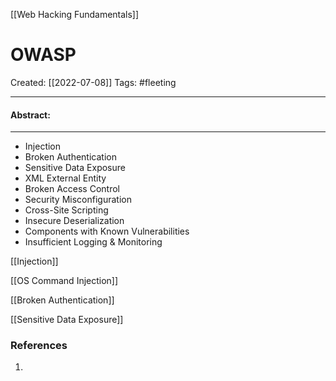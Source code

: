 [[Web Hacking Fundamentals]]

# OWASP
Created:  [[2022-07-08]]
Tags: #fleeting 

---
#### Abstract:


---
- Injection
- Broken Authentication
- Sensitive Data Exposure
- XML External Entity
- Broken Access Control
- Security Misconfiguration
- Cross-Site Scripting
- Insecure Deserialization
- Components with Known Vulnerabilities
- Insufficient Logging & Monitoring


[[Injection]]


[[OS Command Injection]]


[[Broken Authentication]]


[[Sensitive Data Exposure]]







### References
1. 